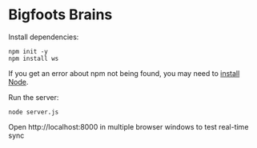# Bigfoots Brains

Install dependencies:

    npm init -y
    npm install ws

If you get an error about npm not being found, you may need to [install Node](https://nodejs.org/en/download).

Run the server:

    node server.js

Open http://localhost:8000 in multiple browser windows to test real-time sync

